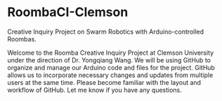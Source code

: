 # RoombaCI-Clemson
Creative Inquiry Project on Swarm Robotics with Arduino-controlled Roombas.

Welcome to the Roomba Creative Inquiry Project at Clemson University under the direction of Dr. Yongqiang Wang.
We will be using GitHub to organize and manage our Arduino code and files for the project.
GitHub allows us to incorporate necessary changes and updates from multiple users at the same time.
Please become familiar with the layout and workflow of GitHub. Let me know if you have any questions.
